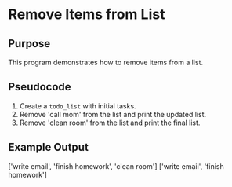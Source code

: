 # Remove Items from List

## Purpose
This program demonstrates how to remove items from a list.

## Pseudocode
1. Create a `todo_list` with initial tasks.
2. Remove 'call mom' from the list and print the updated list.
3. Remove 'clean room' from the list and print the final list.

## Example Output
['write email', 'finish homework', 'clean room']
['write email', 'finish homework']

